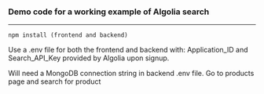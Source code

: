 ### Demo code for a working example of Algolia search  
---   

```
npm install (frontend and backend) 
```
Use a .env file for both the frontend and backend with: 
Application_ID and Search_API_Key provided by Algolia upon signup.  

Will need a MongoDB connection string in backend .env file. 
Go to products page and search for product